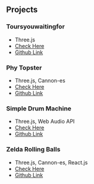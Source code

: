 ## Projects

### Toursyouwaitingfor

- Three.js
- [Check Here](https://kennycha.github.io/toursyouwaitingfor/)
- [Github Link](https://github.com/kennycha/toursyouwaitingfor)

### Phy Topster

- Three.js, Cannon-es
- [Check Here](https://kennycha.github.io/phy-topster/)
- [Github Link](https://github.com/kennycha/phy-topster)

### Simple Drum Machine

- Three.js, Web Audio API
- [Check Here](https://kennycha.github.io/simple-drum-machine/)
- [Github Link](https://github.com/kennycha/simple-drum-machine)

### Zelda Rolling Balls

- Three.js, Cannon-es, React.js
- [Check Here](https://kennycha.github.io/zelda-rolling-balls/)
- [Github Link](https://github.com/kennycha/zelda-rolling-balls)

